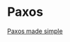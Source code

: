 # Paxos

[Paxos made simple](https://courses.cs.washington.edu/courses/cse550/17au/papers/CSE550.paxos-simple.pdf)